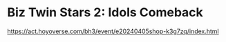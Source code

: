 # Biz Twin Stars 2: Idols Comeback
https://act.hoyoverse.com/bh3/event/e20240405shop-k3g7zq/index.html